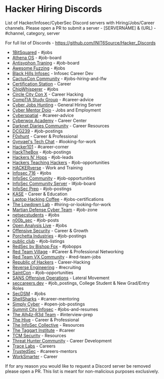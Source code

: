 # Hacker Hiring Discords

List of Hacker/Infosec/CyberSec Discord servers with Hiring/Jobs/Career channels. Please open a PR to submit a server - [SERVERNAME] & (URL) - #channel, category, server

For full list of Discords - https://github.com/INIT6Source/Hacker_Discords

- [1BitSquared](https://1bitsquared.com/pages/chat) - #jobs
- [Athena OS](https://discord.gg/2tM4X4RmA5) - #job-board
- [Antisyphon Traning](https://discord.gg/antisyphon) - #job-board
- [Awesome Fuzzing](https://discord.gg/cvTjr47YSU) - #jobs
- [Black Hills Infosec](https://discord.gg/bhis) - Infosec Career Dev
- [CactusCon Community](https://discord.gg/znvNrP5xPB) - #jobs-hiring-and-lfw
- [Certification Station](https://discord.gg/certstation) - Career
- [ChipWhisperer](https://discord.gg/WKbT3cX9Yq) - #jobs
- [Circle City Con X](https://discord.gg/PQCabtG6RN) - Career Hacking 
- [CompTIA Study Group](https://discord.gg/G7j2hMKbF4) - #career-advice
- [Cyber Jobs Hunting](https://discord.gg/cyber-jobs-hunting-777881374555897886) - General Hiring Server
- [Cyber Mentor Dojo](https://discord.gg/KFMZ68wG) - Jobs and Employment
- [Cyberspatial](https://discord.gg/GaP8VmWchh) - #career-advice
- [Cyberwox Academy](https://discord.gg/jUqmShxGuz) - Career Center
- [Darknet Diaries Community](https://discord.gg/darknetdiaries) - Career Resources
- [DCG239](https://discord.gg/aDTRemnchA) - #job-postings
- [F0xhunt](https://discord.gg/f0xhunt) - Career & Professional
- [Gynvael's Tech Chat](https://gynvael.coldwind.pl/discord) - #looking-for-work
- [Hacker101](https://discord.gg/ZWBF2v42pa) - #career-corner
- [HackTheBox](https://discord.gg/hackthebox) - #job-postings
- [Hackers N' Hops](https://discord.gg/cuX2A2CjXc) - #job-leads
- [Hackers Teaching Hackers](https://discord.gg/Qck5NUgw9z) - #job-opportunities
- [HACKERverse](https://discord.gg/hacer-rs-952244889192648775) - Work and Training
- [Infosec 716](https://discord.gg/PZyNPZ8yuF) - #jobs 
- [InfoSec Community](https://discord.gg/rXpRtcUVhY) - #job-opportunities
- [InfoSec Community Server](https://discord.gg/b8faj9Q3Xd) - I#job-board
- [InfoSec Prep](https://discord.gg/infosecprep) - #job-postings
- [KASE](https://discord.gg/vg6gdrKqMw) - Career & Education
- [Laptop Hacking Coffee](https://discord.com/invite/F2HKJmQ) - #jobs-certifications
- [The Lowdown Lab](https://discord.gg/thelowdownlab) - #hiring-or-looking-for-work
- [Martian Defense Cyber Team](https://join.martiandefense.llc) - #job-zone
- [netsecstudents](https://discord.gg/v8WcpurhVT) - #jobs
- [n00b_sec](https://discord.gg/Yr6GX7dB3A) - #job-posts
- [Open Analysis Live](https://discord.gg/tqKcMTYu) - #jobs
- [Offensive Security](https://discord.gg/offsec) - Career & Growth
- [Porchetta Industries](https://discord.gg/fCchJT6McG) - #job-postings
- [public club](https://discord.gg/3b4qtuJUKe) - #job-listings
- [RedSec by Bishop Fox](https://discord.gg/redsec) - #jobopps
- [Red Team Village](https://discord.gg/redteamvillage) - #Career & Professional Networking
- [Red Team VX Community](https://discord.gg/red-team-vx-community-1012733841229746240) - #red-team-jobs
- [Republic of Hackers](https://discord.gg/AVAXXWFzYF) - Career-Hacking
- [Reverse Engineering](https://discord.gg/rtfm) - #recruiting
- [SaintCon](https://discord.gg/saintcon) - #job-opportunities
- [SANS Offensive Operations](https://discord.gg/RWggDDaNtj) - Lateral Movement
- [seccareers.dev](https://discord.gg/cybersecurity) - #job_postings, College Student & New Grad/Entry Roles
- [SecDSM](http://discord.gg/secdsm) - #jobs
- [ShellSharks](https://discord.gg/gGNrabK9rY) - #career-mentoring
- [Simply Cyber](https://discord.gg/simplycyber) - #open-job-postings
- [Summit City Infosec](https://discord.gg/e664A69G4a) - #jobs-and-resumes
- [The Alh4z-R3d Team](https://discord.gg/PQdwBMb6dn) - #interview-prep
- [The Hive](https://discord.gg/29VBQgQHMd) - Career & Professional
- [The InfoSec Collective](https://discord.gg/kPhVS9DXjw) - Resources
- [The Taggart Institute](https://discord.gg/taggartinstitute) - #career
- [TCM Security](https://discord.gg/tcm) - Resources
- [Threat Hunter Community](https://discord.gg/threathunter) - Career Development
- [Trace Labs](https://discord.gg/tracelabs) - Careers
- [TrustedSec](https://discord.gg/trustedsec) - #careers-mentors
- [WorkSmarter](https://discord.gg/WorkSmarter) - Career

If for any reason you would like to request a Discord server be removed please open a PR. This list is meant for non-malicious purposes exclusively.
